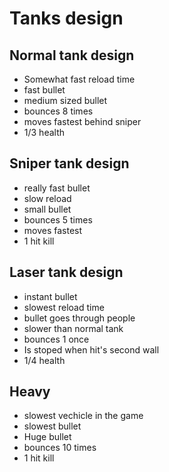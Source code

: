 # Tanks design

## Normal tank design
* Somewhat fast reload time
* fast bullet
* medium sized bullet
* bounces 8 times
* moves fastest behind sniper
* 1/3 health

## Sniper tank design
* really fast bullet
* slow reload
* small bullet
* bounces 5 times
* moves fastest
* 1 hit kill

## Laser tank design
* instant bullet
* slowest reload time
* bullet goes through people
* slower than normal tank
* bounces 1 once
* Is stoped when hit's second wall
* 1/4 health

## Heavy
* slowest vechicle in the game
* slowest bullet
* Huge bullet
* bounces 10 times
* 1 hit kill

